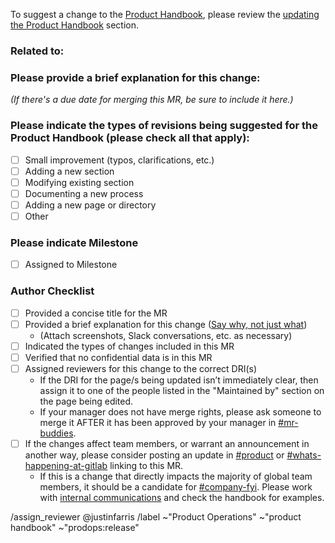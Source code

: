 <!-- _Use this MR template when suggesting a change to the Product Handbook._ -->

To suggest a change to the [Product Handbook](https://about.gitlab.com/handbook/product/), please review the [updating the Product Handbook](https://about.gitlab.com/handbook/product/#adding-to-or-updating-the-product-handbook) section.

<!-- please list any related epics, issues or MRs here -->
### Related to:

### Please provide a brief explanation for this change:
_(If there's a due date for merging this MR, be sure to include it here.)_

### Please indicate the types of revisions being suggested for the Product Handbook (please check all that apply):

* [ ] Small improvement (typos, clarifications, etc.)
* [ ] Adding a new section
* [ ] Modifying existing section
* [ ] Documenting a new process
* [ ] Adding a new page or directory
* [ ] Other

### Please indicate Milestone

* [ ] Assigned to Milestone

### Author Checklist

* [ ] Provided a concise title for the MR
* [ ] Provided a brief explanation for this change ([Say why, not just what](https://about.gitlab.com/handbook/values/#transparency))
  * (Attach screenshots, Slack conversations, etc. as necessary)
* [ ] Indicated the types of changes included in this MR
* [ ] Verified that no confidential data is in this MR
* [ ] Assigned reviewers for this change to the correct DRI(s)
  * If the DRI for the page/s being updated isn’t immediately clear, then assign it to one of the people listed in the "Maintained by" section on the page being edited.
  * If your manager does not have merge rights, please ask someone to merge it AFTER it has been approved by your manager in [#mr-buddies](https://gitlab.slack.com/archives/CLM8K5LF4).
* [ ] If the changes affect team members, or warrant an announcement in another way, please consider posting an update in [#product](https://gitlab.slack.com/archives/C0NFPSFA8) or [#whats-happening-at-gitlab](https://gitlab.slack.com/archives/C0259241C) linking to this MR.
  * If this is a change that directly impacts the majority of global team members, it should be a candidate for [#company-fyi](https://gitlab.slack.com/archives/C010XFJFTHN). Please work with [internal communications](https://about.gitlab.com/handbook/people-group/employment-branding/people-communications/) and check the handbook for examples.

<!-- Please do not edit the information below -->
/assign_reviewer @justinfarris
/label ~"Product Operations" ~"product handbook" ~"prodops:release"
